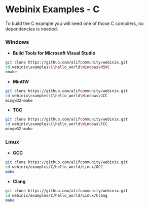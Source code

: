 
# Webinix Examples - C

To build the C example you will need one of those C compilers, no dependencies is needed.

### Windows

- **Build Tools for Microsoft Visual Studio**
```sh
git clone https://github.com/alifcommunity/webinix.git
cd webinix\examples\C\hello_world\Windows\MSVC
nmake
```

- **MinGW**
```sh
git clone https://github.com/alifcommunity/webinix.git
cd webinix\examples\C\hello_world\Windows\GCC
mingw32-make
```

- **TCC**
```sh
git clone https://github.com/alifcommunity/webinix.git
cd webinix\examples\C\hello_world\Windows\TCC
mingw32-make
```

### Linux

- **GCC**
```sh
git clone https://github.com/alifcommunity/webinix.git
cd webinix/examples/C/hello_world/Linux/GCC
make
```

- **Clang**
```sh
git clone https://github.com/alifcommunity/webinix.git
cd webinix/examples/C/hello_world/Linux/Clang
make
```
